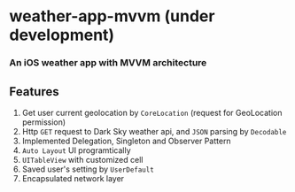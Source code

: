 # weather-app-mvvm (under development)

### An iOS weather app with MVVM architecture

## Features
1. Get user current geolocation by `CoreLocation` (request for GeoLocation permission)
1. Http `GET` request to Dark Sky weather api, and `JSON` parsing by `Decodable`
1. Implemented Delegation, Singleton and Observer Pattern
1. `Auto Layout` UI programtically
1. `UITableView` with customized cell
1. Saved user's setting by `UserDefault`
1. Encapsulated network layer
